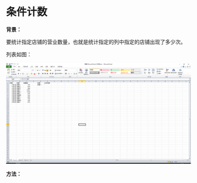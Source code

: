 # 条件计数

**背景：**

要统计指定店铺的营业数量，也就是统计指定的列中指定的店铺出现了多少次。

列表如图：

![条件计数](/Excel/images/条件计数.png)

**方法：**

